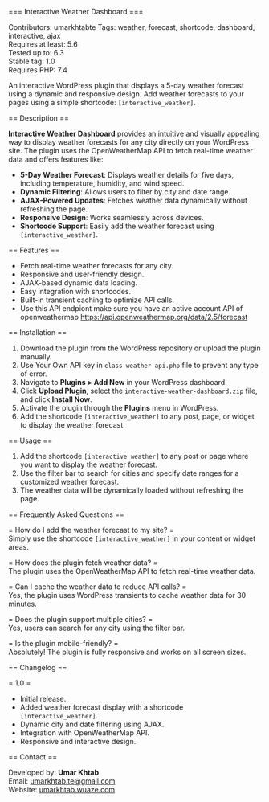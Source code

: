 === Interactive Weather Dashboard ===

Contributors: umarkhtabte
Tags: weather, forecast, shortcode, dashboard, interactive, ajax  
Requires at least: 5.6  
Tested up to: 6.3  
Stable tag: 1.0  
Requires PHP: 7.4  

An interactive WordPress plugin that displays a 5-day weather forecast using a dynamic and responsive design. Add weather forecasts to your pages using a simple shortcode: `[interactive_weather]`.

== Description ==

**Interactive Weather Dashboard** provides an intuitive and visually appealing way to display weather forecasts for any city directly on your WordPress site. The plugin uses the OpenWeatherMap API to fetch real-time weather data and offers features like:

- **5-Day Weather Forecast**: Displays weather details for five days, including temperature, humidity, and wind speed.
- **Dynamic Filtering**: Allows users to filter by city and date range.
- **AJAX-Powered Updates**: Fetches weather data dynamically without refreshing the page.
- **Responsive Design**: Works seamlessly across devices.
- **Shortcode Support**: Easily add the weather forecast using `[interactive_weather]`.

== Features ==
- Fetch real-time weather forecasts for any city.
- Responsive and user-friendly design.
- AJAX-based dynamic data loading.
- Easy integration with shortcodes.
- Built-in transient caching to optimize API calls.
- Use this API endpiont make sure you have an active account API of openweathermap https://api.openweathermap.org/data/2.5/forecast

== Installation ==

1. Download the plugin from the WordPress repository or upload the plugin manually.
2. Use Your Own API key in `class-weather-api.php` file to prevent any type of error.
3. Navigate to **Plugins > Add New** in your WordPress dashboard.
4. Click **Upload Plugin**, select the `interactive-weather-dashboard.zip` file, and click **Install Now**.
5. Activate the plugin through the **Plugins** menu in WordPress.
6. Add the shortcode `[interactive_weather]` to any post, page, or widget to display the weather forecast.

== Usage ==

1. Add the shortcode `[interactive_weather]` to any post or page where you want to display the weather forecast.
2. Use the filter bar to search for cities and specify date ranges for a customized weather forecast.
3. The weather data will be dynamically loaded without refreshing the page.

== Frequently Asked Questions ==

= How do I add the weather forecast to my site? =  
Simply use the shortcode `[interactive_weather]` in your content or widget areas.

= How does the plugin fetch weather data? =  
The plugin uses the OpenWeatherMap API to fetch real-time weather data.

= Can I cache the weather data to reduce API calls? =  
Yes, the plugin uses WordPress transients to cache weather data for 30 minutes.

= Does the plugin support multiple cities? =  
Yes, users can search for any city using the filter bar.

= Is the plugin mobile-friendly? =  
Absolutely! The plugin is fully responsive and works on all screen sizes.

== Changelog ==

= 1.0 =
* Initial release.
* Added weather forecast display with a shortcode `[interactive_weather]`.
* Dynamic city and date filtering using AJAX.
* Integration with OpenWeatherMap API.
* Responsive and interactive design.

== Contact ==

Developed by: **Umar Khtab**  
Email: umarkhtab.te@gmail.com  
Website: [umarkhtab.wuaze.com](http://umarkhtab.wuaze.com/)  

